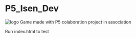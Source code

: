 # P5_Isen_Dev
![logo](https://github.com/[JejeB]/[P5_Isen_Dev]/blob/logo.png?raw=true)
Game made with P5 colaboration project in association

Run index.html to test
